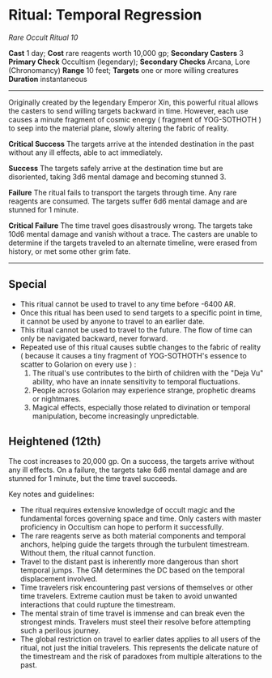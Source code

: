 # Ritual: Temporal Regression
*Rare Occult Ritual 10*

**Cast** 1 day; **Cost** rare reagents worth 10,000 gp; **Secondary Casters** 3
**Primary Check** Occultism (legendary); **Secondary Checks** Arcana, Lore (Chronomancy)
**Range** 10 feet; **Targets** one or more willing creatures
**Duration** instantaneous

---

Originally created by the legendary Emperor Xin, this powerful ritual allows the casters to send willing targets backward in time. However, each use causes a minute fragment of cosmic energy ( fragment of YOG-SOTHOTH ) to seep into the material plane, slowly altering the fabric of reality.

**Critical Success** The targets arrive at the intended destination in the past without any ill effects, able to act immediately.

**Success** The targets safely arrive at the destination time but are disoriented, taking 3d6 mental damage and becoming stunned 3.

**Failure** The ritual fails to transport the targets through time. Any rare reagents are consumed. The targets suffer 6d6 mental damage and are stunned for 1 minute.

**Critical Failure** The time travel goes disastrously wrong. The targets take 10d6 mental damage and vanish without a trace. The casters are unable to determine if the targets traveled to an alternate timeline, were erased from history, or met some other grim fate.

---

## Special
- This ritual cannot be used to travel to any time before -6400 AR.
- Once this ritual has been used to send targets to a specific point in time, it cannot be used by anyone to travel to an earlier date.
- This ritual cannot be used to travel to the future. The flow of time can only be navigated backward, never forward.
- Repeated use of this ritual causes subtle changes to the fabric of reality ( because it causes a tiny fragment of YOG-SOTHOTH's essence to scatter to Golarion on every use ) :
  1. The ritual's use contributes to the birth of children with the "Deja Vu" ability, who have an innate sensitivity to temporal fluctuations.
  2. People across Golarion may experience strange, prophetic dreams or nightmares.
  3. Magical effects, especially those related to divination or temporal manipulation, become increasingly unpredictable.

## Heightened (12th) 
The cost increases to 20,000 gp. On a success, the targets arrive without any ill effects. On a failure, the targets take 6d6 mental damage and are stunned for 1 minute, but the time travel succeeds.

Key notes and guidelines:
- The ritual requires extensive knowledge of occult magic and the fundamental forces governing space and time. Only casters with master proficiency in Occultism can hope to perform it successfully.
- The rare reagents serve as both material components and temporal anchors, helping guide the targets through the turbulent timestream. Without them, the ritual cannot function.
- Travel to the distant past is inherently more dangerous than short temporal jumps. The GM determines the DC based on the temporal displacement involved.
- Time travelers risk encountering past versions of themselves or other time travelers. Extreme caution must be taken to avoid unwanted interactions that could rupture the timestream.
- The mental strain of time travel is immense and can break even the strongest minds. Travelers must steel their resolve before attempting such a perilous journey.
- The global restriction on travel to earlier dates applies to all users of the ritual, not just the initial travelers. This represents the delicate nature of the timestream and the risk of paradoxes from multiple alterations to the past.